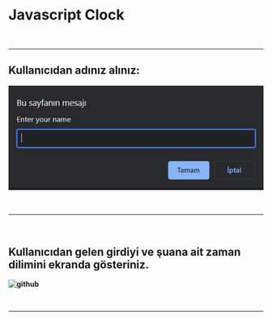 # <strong> Javascript Clock

<br>
<hr>

## Kullanıcıdan adınız alınız:

![github](/images/firststep.png)

<br>
<hr>
<br>

## Kullanıcıdan gelen girdiyi ve şuana ait zaman dilimini ekranda gösteriniz.

![github](/images/secondstep.png)

<br>
<hr>
<br>